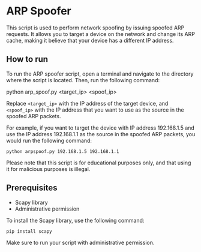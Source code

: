 # ARP Spoofer

This script is used to perform network spoofing by issuing spoofed ARP requests. It allows you to target a device on the network and change its ARP cache, making it believe that your device has a different IP address.

## How to run

To run the ARP spoofer script, open a terminal and navigate to the directory where the script is located. Then, run the following command:

python arp_spoof.py <target_ip> <spoof_ip>

Replace `<target_ip>` with the IP address of the target device, and `<spoof_ip>` with the IP address that you want to use as the source in the spoofed ARP packets.

For example, if you want to target the device with IP address 192.168.1.5 and use the IP address 192.168.1.1 as the source in the spoofed ARP packets, you would run the following command:

`python arpspoof.py 192.168.1.5 192.168.1.1`


Please note that this script is for educational purposes only, and that using it for malicious purposes is illegal.

## Prerequisites

- Scapy library
- Administrative permission

To install the Scapy library, use the following command:

`pip install scapy`

Make sure to run your script with administrative permission.
